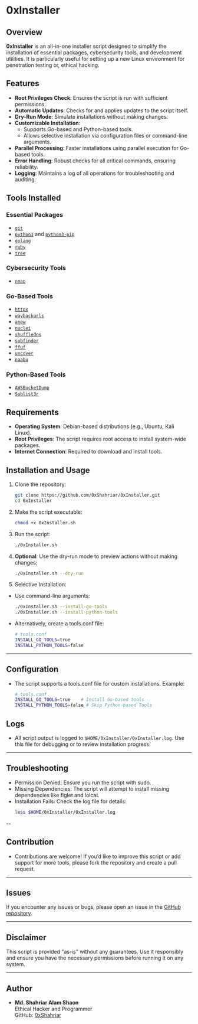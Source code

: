 # 0xInstaller

## Overview
**0xInstaller** is an all-in-one installer script designed to simplify the installation of essential packages, cybersecurity tools, and development utilities. It is particularly useful for setting up a new Linux environment for penetration testing or, ethical hacking.

## Features
- **Root Privileges Check**: Ensures the script is run with sufficient permissions.
- **Automatic Updates**: Checks for and applies updates to the script itself.
- **Dry-Run Mode**: Simulate installations without making changes.
- **Customizable Installation**:
  - Supports Go-based and Python-based tools.
  - Allows selective installation via configuration files or command-line arguments.
- **Parallel Processing**: Faster installations using parallel execution for Go-based tools.
- **Error Handling**: Robust checks for all critical commands, ensuring reliability.
- **Logging**: Maintains a log of all operations for troubleshooting and auditing.

## Tools Installed
### Essential Packages
- [`git`](https://git-scm.com/)
- [`python3`](https://www.python.org/) and [`python3-pip`](https://pip.pypa.io/)
- [`golang`](https://go.dev/)
- [`ruby`](https://www.ruby-lang.org/)
- [`tree`](http://mama.indstate.edu/users/ice/tree/)

### Cybersecurity Tools
- [`nmap`](https://nmap.org/)

### Go-Based Tools
- [`httpx`](https://github.com/projectdiscovery/httpx)
- [`waybackurls`](https://github.com/tomnomnom/waybackurls)
- [`anew`](https://github.com/tomnomnom/anew)
- [`nuclei`](https://github.com/projectdiscovery/nuclei)
- [`shuffledns`](https://github.com/projectdiscovery/shuffledns)
- [`subfinder`](https://github.com/projectdiscovery/subfinder)
- [`ffuf`](https://github.com/ffuf/ffuf)
- [`uncover`](https://github.com/projectdiscovery/uncover)
- [`naabu`](https://github.com/projectdiscovery/naabu)

### Python-Based Tools
- [`AWSBucketDump`](https://github.com/jordanpotti/AWSBucketDump)
- [`Sublist3r`](https://github.com/aboul3la/Sublist3r)

## Requirements
- **Operating System**: Debian-based distributions (e.g., Ubuntu, Kali Linux).
- **Root Privileges**: The script requires root access to install system-wide packages.
- **Internet Connection**: Required to download and install tools.

## Installation and Usage
1. Clone the repository:
   ```bash
   git clone https://github.com/0xShahriar/0xInstaller.git
   cd 0xInstaller
   ```
2. Make the script executable:
   ```bash
   chmod +x 0xInstaller.sh
   ```
3. Run the script:
   ```bash
   ./0xInstaller.sh
   ```
4. **Optional**: Use the dry-run mode to preview actions without making changes:
   ```bash
   ./0xInstaller.sh --dry-run
   ```
5. Selective Installation:
  - Use command-line arguments:
    ```bash
    ./0xInstaller.sh --install-go-tools
    ./0xInstaller.sh --install-python-tools
    ```
  - Alternatively, create a tools.conf file:
    ```bash
    # tools.conf
    INSTALL_GO_TOOLS=true
    INSTALL_PYTHON_TOOLS=false
    ```
  

---

## Configuration

- The script supports a tools.conf file for custom installations. Example:
  ```bash
  # tools.conf
  INSTALL_GO_TOOLS=true    # Install Go-based tools
  INSTALL_PYTHON_TOOLS=false # Skip Python-based Tools
  ```

## Logs

- All script output is logged to ```$HOME/0xInstaller/0xInstaller.log```. Use this file for debugging or to review installation progress.

---

## Troubleshooting

- Permission Denied: Ensure you run the script with sudo.
- Missing Dependencies: The script will attempt to install missing dependencies like figlet and lolcat.
- Installation Fails: Check the log file for details:
  ```bash
  less $HOME/0xInstaller/0xInstaller.log
  ```

--

## Contribution

- Contributions are welcome! If you’d like to improve this script or add support for more tools, please fork the repository and create a pull request.

---

## Issues

If you encounter any issues or bugs, please open an issue in the [GitHub repository](https://github.com/0xShahriar/0xInstaller/issues).

---

## Disclaimer

This script is provided "as-is" without any guarantees. Use it responsibly and ensure you have the necessary permissions before running it on any system.


---

## Author

- **Md. Shahriar Alam Shaon**  
  Ethical Hacker and Programmer  
  GitHub: [0xShahriar](https://github.com/0xShahriar)